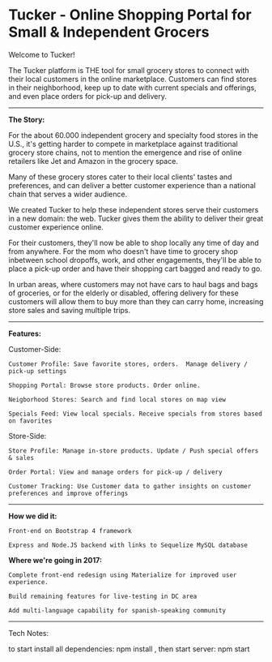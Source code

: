 # Tucker - Online Shopping Portal for Small & Independent Grocers

Welcome to Tucker!

The Tucker platform is THE tool for small grocery stores to connect with their local customers in the online marketplace. Customers can find stores in their neighborhood, keep up to date with current specials and offerings, and even place orders for pick-up and delivery.

<hr>


<b>The Story:</b>

For the about 60.000 independent grocery and specialty food stores in the U.S., it's getting harder to compete in marketplace against traditional grocery store chains, not to mention the emergence and rise of online retailers like Jet and Amazon in the grocery space.

Many of these grocery stores cater to their local clients' tastes and preferences, and can deliver a better customer experience than a national chain that serves a wider audience. 

We created Tucker to help these independent stores serve their customers in a new domain: the web. Tucker gives them the ability to deliver their great customer experience online.

For their customers, they'll now be able to shop locally any time of day and from anywhere. For the mom who doesn't have time to grocery shop inbetween school dropoffs, work, and other engagements, they'll be able to place a pick-up order and have their shopping cart bagged and ready to go.

In urban areas, where customers may not have cars to haul bags and bags of groceries, or for the elderly or disabled, offering delivery for these customers will allow them to buy more than they can carry home, increasing store sales and saving multiple trips.

<hr>

<b>Features:</b>

Customer-Side:

    Customer Profile: Save favorite stores, orders.  Manage delivery / pick-up settings
    
    Shopping Portal: Browse store products. Order online.
    
    Neigborhood Stores: Search and find local stores on map view
    
    Specials Feed: View local specials. Receive specials from stores based on favorites


Store-Side:

    Store Profile: Manage in-store products. Update / Push special offers & sales
    
    Order Portal: View and manage orders for pick-up / delivery
    
    Customer Tracking: Use Customer data to gather insights on customer preferences and improve offerings
    

<hr>

<b>How we did it:</b>

    Front-end on Bootstrap 4 framework
    
    Express and Node.JS backend with links to Sequelize MySQL database
    
        

<b>Where we're going in 2017:</b>

    Complete front-end redesign using Materialize for improved user experience.

    Build remaining features for live-testing in DC area
    
    Add multi-language capability for spanish-speaking community


<hr>
Tech Notes:

to start install all dependencies:
    npm install  ,
then start server:
    npm start





